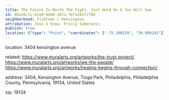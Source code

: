 ```yaml
---
title: The Future Is Worth The Fight, Just Hold On & You Will See
id: 8bac6c1c-ece0-4eb6-a821-7efa201fcf68
neighborhood: Fishtown / Kensington
attribution: Jess X Snow, Frisly Soberanis
publish: true
location: {"type": "Point", "coordinates": ["-75.108529", "39.999243"]}
---
```


location: 3404 kensington avenue


            
related: https://www.muralarts.org/artworks/the-trust-project/
https://www.muralarts.org/artworks/we-the-people/
https://www.muralarts.org/artworks/healing-begins-through-connection/




            
address: 3404, Kensington Avenue, Tioga Park, Philadelphia, Philadelphia County, Pennsylvania, 19134, United States



zip: 19134



                